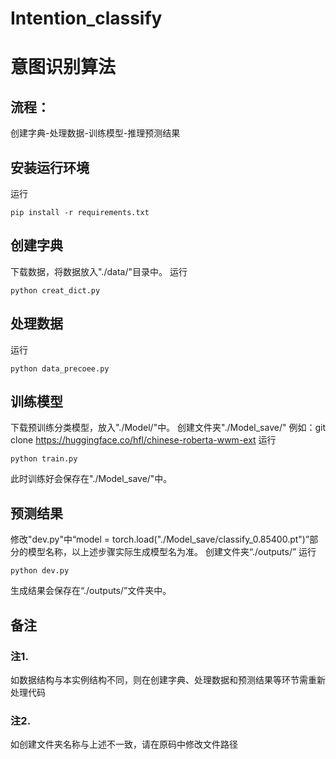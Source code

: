 # Intention_classify
# 意图识别算法

## 流程：
创建字典-处理数据-训练模型-推理预测结果

## 安装运行环境
运行
```
pip install -r requirements.txt
```

## 创建字典
下载数据，将数据放入"./data/"目录中。
运行
```
python creat_dict.py
```

## 处理数据
运行
```
python data_precoee.py
```

## 训练模型
下载预训练分类模型，放入"./Model/"中。
创建文件夹"./Model_save/"
例如：git clone https://huggingface.co/hfl/chinese-roberta-wwm-ext
运行
```
python train.py
```
此时训练好会保存在"./Model_save/"中。

## 预测结果
修改"dev.py"中“model = torch.load("./Model_save/classify_0.85400.pt")”部分的模型名称，以上述步骤实际生成模型名为准。
创建文件夹“./outputs/”
运行
```
python dev.py
```
生成结果会保存在“./outputs/”文件夹中。

## 备注
### 注1.
如数据结构与本实例结构不同，则在创建字典、处理数据和预测结果等环节需重新处理代码
### 注2.
如创建文件夹名称与上述不一致，请在原码中修改文件路径
